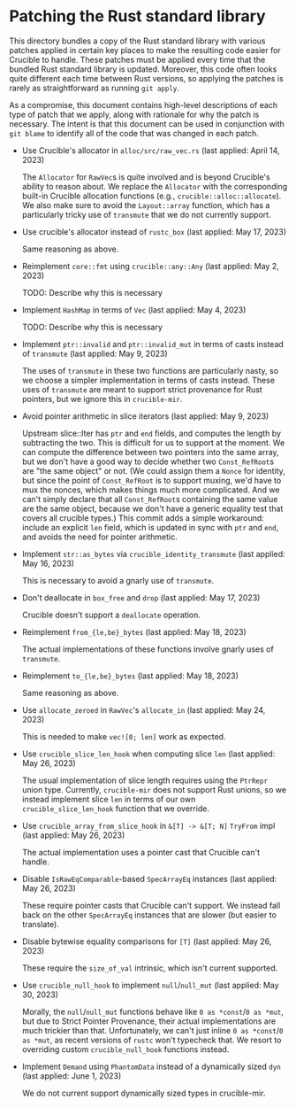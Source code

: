 # Patching the Rust standard library

This directory bundles a copy of the Rust standard library with various patches
applied in certain key places to make the resulting code easier for Crucible to
handle. These patches must be applied every time that the bundled Rust standard
library is updated. Moreover, this code often looks quite different each time
between Rust versions, so applying the patches is rarely as straightforward as
running `git apply`.

As a compromise, this document contains high-level descriptions of each type of
patch that we apply, along with rationale for why the patch is necessary. The
intent is that this document can be used in conjunction with `git blame` to
identify all of the code that was changed in each patch.

* Use Crucible's allocator in `alloc/src/raw_vec.rs` (last applied: April 14, 2023)

  The `Allocator` for `RawVec`s is quite involved and is beyond Crucible's
  ability to reason about. We replace the `Allocator` with the corresponding
  built-in Crucible allocation functions (e.g., `crucible::alloc::allocate`).
  We also make sure to avoid the `Layout::array` function, which has a
  particularly tricky use of `transmute` that we do not currently support.

* Use crucible's allocator instead of `rustc_box` (last applied: May 17, 2023)

  Same reasoning as above.

* Reimplement `core::fmt` using `crucible::any::Any` (last applied: May 2, 2023)

  TODO: Describe why this is necessary

* Implement `HashMap` in terms of `Vec` (last applied: May 4, 2023)

  TODO: Describe why this is necessary

* Implement `ptr::invalid` and `ptr::invalid_mut` in terms of casts instead of
  `transmute` (last applied: May 9, 2023)

  The uses of `transmute` in these two functions are particularly nasty, so we
  choose a simpler implementation in terms of casts instead. These uses of
  `transmute` are meant to support strict provenance for Rust pointers, but we
  ignore this in `crucible-mir`.

* Avoid pointer arithmetic in slice iterators (last applied: May 9, 2023)

  Upstream slice::Iter has `ptr` and `end` fields, and computes the length
  by subtracting the two.  This is difficult for us to support at the
  moment.  We can compute the difference between two pointers into the
  same array, but we don't have a good way to decide whether two
  `Const_RefRoot`s are "the same object" or not.  (We could assign them a
  `Nonce` for identity, but since the point of `Const_RefRoot` is to
  support muxing, we'd have to mux the nonces, which makes things much
  more complicated.  And we can't simply declare that all `Const_RefRoot`s
  containing the same value are the same object, because we don't have a
  generic equality test that covers all crucible types.)  This commit adds
  a simple workaround: include an explicit `len` field, which is updated
  in sync with `ptr` and `end`, and avoids the need for pointer
  arithmetic.

* Implement `str::as_bytes` via `crucible_identity_transmute` (last applied: May 16, 2023)

  This is necessary to avoid a gnarly use of `transmute`.

* Don't deallocate in `box_free` and `drop` (last applied: May 17, 2023)

  Crucible doesn't support a `deallocate` operation.

* Reimplement `from_{le,be}_bytes` (last applied: May 18, 2023)

  The actual implementations of these functions involve gnarly uses of
  `transmute`.

* Reimplement `to_{le,be}_bytes` (last applied: May 18, 2023)

  Same reasoning as above.

* Use `allocate_zeroed` in `RawVec`'s `allocate_in` (last applied: May 24, 2023)

  This is needed to make `vec![0; len]` work as expected.

* Use `crucible_slice_len_hook` when computing slice `len` (last applied: May 26, 2023)

  The usual implementation of slice length requires using the `PtrRepr` union
  type. Currently, `crucible-mir` does not support Rust unions, so we instead
  implement slice `len` in terms of our own `crucible_slice_len_hook` function
  that we override.

* Use `crucible_array_from_slice_hook` in `&[T] -> &[T; N]` `TryFrom` impl (last applied: May 26, 2023)

  The actual implementation uses a pointer cast that Crucible can't handle.

* Disable `IsRawEqComparable`-based `SpecArrayEq` instances (last applied: May 26, 2023)

  These require pointer casts that Crucible can't support. We instead fall back
  on the other `SpecArrayEq` instances that are slower (but easier to
  translate).

* Disable bytewise equality comparisons for `[T]` (last applied: May 26, 2023)

  These require the `size_of_val` intrinsic, which isn't current supported.

* Use `crucible_null_hook` to implement `null`/`null_mut` (last applied: May 30, 2023)

  Morally, the `null`/`null_mut` functions behave like `0 as *const`/`0 as
  *mut`, but due to Strict Pointer Provenance, their actual implementations are
  much trickier than that. Unfortunately, we can't just inline `0 as *const`/`0
  as *mut`, as recent versions of `rustc` won't typecheck that.  We resort to
  overriding custom `crucible_null_hook` functions instead.

* Implement `Demand` using `PhantomData` instead of a dynamically sized `dyn` (last applied: June 1, 2023)

  We do not current support dynamically sized types in crucible-mir.
